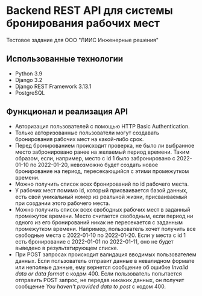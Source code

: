 # Backend REST API для системы бронирования рабочих мест
Тестовое задание для ООО "ЛИИС Инженерные решения"

## Использованные технологии
- Python 3.9
- Django 3.2
- Django REST Framework 3.13.1
- PostgreSQL

## Функционал и реализация API
- Авторизация пользователей с помощью HTTP Basic Authentication.
- Только авторизованные пользователи могут создавать бронирования рабочих мест на какой-либо срок.
- Перед бронированием происходит проверка, не было ли выбранное место забронировано ранее на желаемый период времени. Таким образом, если, например, место с id 1 было забронировано с 2022-01-10 по 2022-01-20, невозможно будет создать новое бронирование на период, пересекающийся с этими промежутком времени.
- Можно получить список всех бронирований по id рабочего места.
- У рабочих мест помимо id, который присваивается базой данных, есть свой уникальный номер из реальной жизни, присваиваемый при создании этого рабочего места.
- Можно получить список всех свободных рабочих мест в заданный промежуток времени. Место считается свободным, если период ни одного из его бронирований никак не пересекается с заданным промежутком времени. Например, пользователь хочет получить все свободные места с 2022-01-10 по 2022-01-20. Если у места с id 1 есть бронирование с 2022-01-01 по 2022-01-11, оно не будет выведено в результатирующем списке.
- При POST запросах происходит валидация вводимых пользователем данных. Если пользователь отправит данные в невалидном формате или неполные данные, ему вернется сообщение об ошибке *Invalid data or data format* с кодом 400. Если пользователь попытается отправить POST запрос, не передав никаких данных, он получит сообщение *You haven't provided data to post* с кодом 400.
